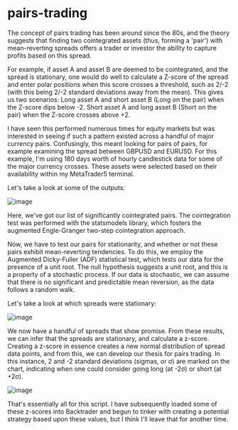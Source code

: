 # pairs-trading
The concept of pairs trading has been around since the 80s, and the theory suggests that finding two cointegrated assets (thus, forming a 'pair') with mean-reverting spreads offers a trader or investor the ability to capture profits based on this spread.

For example, if asset A and asset B are deemed to be cointegrated, and the spread is stationary, one would do well to calculate a Z-score of the spread and enter polar positions when this score crosses a threshold, such as 2/-2 (with this being 2/-2 standard deviations away from the mean).
This gives us two scenarios:
Long asset A and short asset B (Long on the pair) when the Z-score dips below -2.
Short asset A and long asset B (Short on the pair) when the Z-score crosses above +2.

I have seen this performed numerous times for equity markets but was interested in seeing if such a pattern existed across a handful of major currency pairs. Confusingly, this meant looking for pairs of pairs, for example examining the spread between GBPUSD and EURUSD. For this example, I'm using 180 days worth of hourly candlestick data for some of the major currency crosses. These assets were selected based on their availability within my MetaTrader5 terminal. 

Let's take a look at some of the outputs:

![image](https://user-images.githubusercontent.com/74067072/145688863-e07010c1-ebae-41ee-b3fa-9a10c28a1114.png)

Here, we've got our list of significantly cointegrated pairs. The cointegration test was performed with the statsmodels library, which fosters the augmented Engle-Granger two-step cointegration approach. 

Now, we have to test our pairs for stationarity, and whether or not these pairs exhibit mean-reverting tendencies. To do this, we employ the Augmented Dicky-Fuller (ADF) statistical test, which tests our data for the presence of a unit root. The null hypothesis suggests a unit root, and this is a property of a stochastic process. If our data is stochastic, we can assume that there is no significant and predictable mean reversion, as the data follows a random walk.

Let's take a look at which spreads were stationary:

![image](https://user-images.githubusercontent.com/74067072/145735056-f86f6274-01ae-4148-94d7-043685eae04a.png)

We now have a handful of spreads that show promise. From these results, we can infer that the spreads are stationary, and calculate a z-score. Creating a z-score in essence creates a new normal distribution of spread data points, and from this, we can develop our thesis for pairs trading. In this instance, 2 and -2 standard deviations (sigmas, or σ) are marked on the chart, indicating when one could consider going long (at -2σ) or short (at +2σ).

![image](https://user-images.githubusercontent.com/74067072/145735865-18da60d5-ef0e-445d-b653-b279a8c3c319.png)

That's essentially all for this script. I have subsequently loaded some of these z-scores into Backtrader and begun to tinker with creating a potential strategy based upon these values, but I think I'll leave that for another time.

